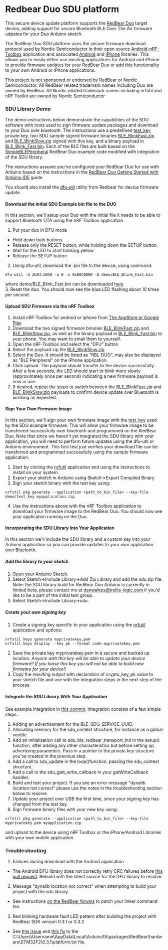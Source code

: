 Redbear Duo SDU platform
==========
This secure device update platform supports the [RedBear Duo](https://github.com/redbear/Duo) target device, adding support for secure Bluetooth BLE Over The Air firmware udpates for your Duo Arduino sketch.

The RedBear Duo SDU platform uses the secure firmware download protocol used by Nordic Semiconductor in their open source [Android-nRF-Toolbox](https://github.com/Trellis-Logic/Android-nRF-Toolbox) application and associated [Android](https://github.com/Trellis-Logic/Android-DFU-Library) and [iPhone](https://github.com/Trellis-Logic/IOS-Pods-DFU-Library) libraries.  This allows you to easily either use existing applications for Android and iPhone to provide firmware updates for your RedBear Duo or add this functionality to your own Android or iPhone applications.

This project is not sponsored or endorsed by RedBear or Nordic Semiconductor.  All RedBear related trademark names including Duo are owned by RedBear.  All Nordic related trademark names including nrfutil and nRF Toolkit are owned by Nordic Semiconductor

### SDU Library Demo

The demo instructions below demonstrate the capabilities of the SDU software with tools used to sign firmware update packages and download to your Duo over bluetooth.  The instructions use a predefined [test_key](demo/test_key) private key, two SDU sample signed firmware binaries [BLE_BlinkFast.zip](demo/BLE_BlinkFast.zip) and [BLE_BlinkSlow.zip](demo/BLE_BlinkSlow.zip) signed with this key, and a binary payload in [BLE_Blink_Fast.bin](demo/BLE_Blink_Fast.bin).  Each of the BLE files are built based on the [SimpleBLEPeripheral](https://github.com/Trellis-Logic/STM32-Arduino/tree/master/arduino/libraries/RedBear_Duo/examples/03.BLE/SimpleBLEPeripheral) RedBear Duo example code modified with integration of the SDU library.

The instructions assume you've configured your RedBear Duo for use with Arduino based on the instructions in the [RedBear Duo Getting Started with Arduino IDE](https://github.com/redbear/Duo/blob/master/docs/getting_started_with_arduino_ide.md) guide.

You should also install the [dfu-util](https://github.com/redbear/Duo/blob/master/docs/dfu-util_installation_guide.md) utility from Redbear for device firmware update.


#### Download the Initial SDU Example bin file to the DUO

In this section, we'll setup your Duo with the initial file it needs to be able to support Bluetooth OTA using the nRF Toolbox application

1. Put your duo in DFU mode
 * Hold down buth buttons
 * Release only the RESET button, while holding down the SETUP button.
 * Wait for the LED to start blinking yellow
 * Release the SETUP button

2. Using dfu-util, download the .bin file to the device, using command:  
```
dfu-util -d 2b04:d058 -a 0 -s 0x80C0000 -D demo/BLE_Blink_Fast.bin
```  
where demo/BLE_Blink_Fast.bin can be downloaded [here](demo/BLE_Blink_Fast.bin)  
3. Reset the duo.  You should now see the blue LED flashing about 10 times per second.

#### Upload SDU Firmware via the nRF Toolbox

1. Install nRF-Toolbox for android or iphone from [The AppStore or Google Play](https://www.nordicsemi.com/eng/Products/Nordic-mobile-Apps/nRF-Toolbox-App)
2. Download the two signed firmware binaries [BLE_BlinkFast.zip](demo/BLE_BlinkFast.zip) and [BLE_BlinkSlow.zip](demo/BLE_BlinkSlow.zip), as well as the binary payload in [BLE_Blink_Fast.bin](demo/BLE_Blink_Fast.bin) to your phone.  You may want to email them to yourself.
3. Open the nRF-Toolbox and select the "DFU" button
4. Select the payload zip file [BLE_BlinkSlow.zip](demo/BLE_BlinkSlow.zip)
5. Select the Duo.  It should be listed as "RBL-DUO", may also be displayed as "BLE Peripheral" on the iPhone application.
6. Click upload.  The payload should transfer to the device successfully.  After a few seconds, the LED should start to blink more slowly (approximately once per second) indicating a new firmware payload is now in use.
7. If desired, repeat the steps to switch between the [BLE_BlinkFast.zip](demo/BLE_BlinkFast.zip) and [BLE_BlinkSlow.zip](demo/BLE_BlinkSlow.zip) payloads to confirm device update over Bluetooth is working as expected.

#### Sign Your Own Firmware Image

In this section, we'll sign your own firmware image with the [test_key](demo/test_key) used by the SDU example firmware.  This will allow your firmware image to be transferred successfully over bluetooth and programmed on the RedBear Duo.  Note that since we haven't yet integrated the SDU library with your application, you will need to perform future updates using the dfu-util or Arduino environment.  This first test just verifies your download file can be transferred and programmed successfully using the sample firmware application.

1. Start by cloning the [nrfutil](https://github.com/Trellis-Logic/pc-nrfutil) application and using the instructions to install on your system.
2. Export your sketch in Arduino using Sketch->Export Compiled Binary
3. Sign your sketch binary with the test key using:  
```
nrfutil pkg generate --application <path_to_bin_file> --key-file demo/test_key myapplication.zip
```
4. Use the instructions above with the nRF Toolbox application to download your firmware image to the RedBear Duo.  You should now see your application running on the Duo.

#### Incorporating the SDU Library Into Your Application
In this section we'll include the SDU library and a custom key into your Arduino application so you can provide updates to your own application over Bluetooth.  

##### Add the library to your sketch
1. Open your Arduino Sketch.
2. Select Sketch->Include Library->Add Zip Library and add the sdu.zip file.
Note: the SDU library build for RedBear Duo Arduino is currently in limited beta, please contact me at danwalkes@trellis-logic.com if you'd like to be a part of the initial test group.  
3. Select Sketch->Include Library->sdu.

##### Create your own signing key
1. Create a signing key specific to your application using the [nrfutil](https://github.com/Trellis-Logic/pc-nrfutil) application and options:  
```
nrfutil keys generate myprivatekey.pem
nrfutil keys display --key pk --format code myprivatekey.pem
```  
2. Save the private key myprivatekey.pem in a secure and backed up location.  *Anyone with this key will be able to update your device firmware!!*  *If you loose this key you will not be able to build new firmware for your device!!*
3. Copy the resulting output with declaration of crypto_key_pk value to your sketch file and use with the integration steps in the next step of the process.  

##### Integrate the SDU Library With Your Application
See example integration in [this commit](https://github.com/Trellis-Logic/STM32-Arduino/commit/99097785a01446489b8b681e810621610a9af758).  Integration consists of a few simple steps:  
1. Adding an advertisement for the BLE_SDU_SERVICE_UUID.  
2. Allocating memory for the sdu_context structure, for instance as a global varible.  
3. Add an initialization call to sdu_ble_redbear_transport_init in the setup() function, after adding any other characteristics but before setting up advertising parameters.  Pass in a pointer to the private key structure you've created in the previous step.  
4. Add a call to sdu_update in the loop()function, passing the sdu_context structure.  
5. Add a call to the sdu_gatt_write_callback in your gatWriteCallback handler.  
6. Build and test your project.  If you see an error message "dynalib location not correct" please use the notes in the troubleshooting section below to resolve.  
7. Update your project over USB the first time, since your signing key has changed from the test key.  
8. Sign firmware binary files with your new key using:  
```
nrfutil pkg generate --application <path_to_bin_file> --key-file myprivatekey.pem myapplication.zip
```  
and upload to the device using nRF Toolbox or the iPhone/Android Libraries with your own mobile application.

### Troubleshooting
1. Failures during download with the Android application  
  * The Android DFU library does not correctly retry CRC failures before [this pull request](https://github.com/NordicSemiconductor/Android-DFU-Library/pull/41).  Rebuild with the latest source for the DFU library to resolve.
2. Message "dynalib location not correct" when attempting to build your project with the sdu library.  
  * See instructions [on the RedBear forums](http://discuss.redbear.cc/t/dynalib-location-not-correct-linker-error-on-arduino-build/1639) to patch your linker command file.  
3. Red blinking hardware fault LED pattern after building the project with RedBear SDK version 0.3.1 or 0.3.2
 * See [this issue](https://github.com/redbear/STM32-Arduino/issues/21) and [this fix](https://github.com/Trellis-Logic/STM32-Arduino/commit/78d96cfcea16f28fd67bb8d5520bad11679a8ab6) to the C:\Users\Username\AppData\Local\Arduino15\packages\RedBear\hardware\STM32F2\0.3.1\platform.txt file.
